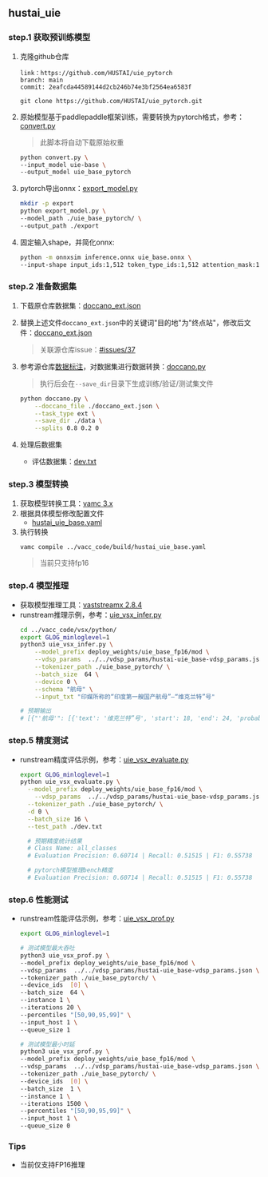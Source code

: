## hustai_uie

### step.1 获取预训练模型

1. 克隆github仓库
    ```
    link：https://github.com/HUSTAI/uie_pytorch
    branch: main
    commit: 2eafcda44589144d2cb246b74e3bf2564ea6583f

    git clone https://github.com/HUSTAI/uie_pytorch.git

    ```

2. 原始模型基于paddlepaddle框架训练，需要转换为pytorch格式，参考：[convert.py](https://github.com/HUSTAI/uie_pytorch/blob/main/convert.py)
    > 此脚本将自动下载原始权重
    ```bash
    python convert.py \
    --input_model uie-base \
    --output_model uie_base_pytorch 
    ```

3. pytorch导出onnx：[export_model.py](https://github.com/HUSTAI/uie_pytorch/blob/main/export_model.py)
    ```bash
    mkdir -p export
    python export_model.py \
    --model_path ./uie_base_pytorch/ \
    --output_path ./export
    ```

4. 固定输入shape，并简化onnx: 
    ```bash
    python -m onnxsim inference.onnx uie_base.onnx \
    --input-shape input_ids:1,512 token_type_ids:1,512 attention_mask:1,512
    ```


### step.2 准备数据集
1. 下载原仓库数据集：[doccano_ext.json](https://bj.bcebos.com/paddlenlp/datasets/uie/doccano_ext.json)
2. 替换上述文件`doccano_ext.json`中的关键词"目的地"为"终点站"，修改后文件：[doccano_ext.json](./doccano_ext.json)
    > 关联源仓库issue：[#issues/37](https://github.com/HUSTAI/uie_pytorch/issues/37)

3. 参考源仓库[数据标注](https://github.com/HUSTAI/uie_pytorch?tab=readme-ov-file#42-数据标注)，对数据集进行数据转换：[doccano.py](https://github.com/HUSTAI/uie_pytorch/blob/main/doccano.py)
    > 执行后会在`--save_dir`目录下生成训练/验证/测试集文件
  
    ```bash
    python doccano.py \
        --doccano_file ./doccano_ext.json \
        --task_type ext \
        --save_dir ./data \
        --splits 0.8 0.2 0
    ```

4. 处理后数据集
    - 评估数据集：[dev.txt](./dev.txt)
  

### step.3 模型转换
1. 获取模型转换工具：[vamc 3.x](../../../../docs/vastai_software.md)
2. 根据具体模型修改配置文件
    - [hustai_uie_base.yaml](../vacc_code/build/hustai_uie_base.yaml)
3. 执行转换
    ```bash
    vamc compile ../vacc_code/build/hustai_uie_base.yaml
    ```
    > 当前只支持fp16

### step.4 模型推理

- 获取模型推理工具：[vaststreamx 2.8.4](../../../../docs/vastai_software.md)
- runstream推理示例，参考：[uie_vsx_infer.py](../vacc_code/vsx/python/uie_vsx_infer.py)
  ```bash
  cd ../vacc_code/vsx/python/
  export GLOG_minloglevel=1
  python3 uie_vsx_infer.py \
      --model_prefix deploy_weights/uie_base_fp16/mod \
      --vdsp_params  ../../vdsp_params/hustai-uie_base-vdsp_params.json \
      --tokenizer_path ./uie_base_pytorch/ \
      --batch_size  64 \
      --device 0 \
      --schema "航母" \
      --input_txt "印媒所称的“印度第一艘国产航母”—“维克兰特”号"
  
  # 预期输出
  # [{"'航母'": [{'text': '维克兰特”号', 'start': 18, 'end': 24, 'probability': np.float16(0.6504)}]}]
  ```


### step.5 精度测试
- runstream精度评估示例，参考：[uie_vsx_evaluate.py](../vacc_code/vsx/python/uie_vsx_evaluate.py)

  ```bash
  export GLOG_minloglevel=1
  python uie_vsx_evaluate.py \
    --model_prefix deploy_weights/uie_base_fp16/mod \
      --vdsp_params  ../../vdsp_params/hustai-uie_base-vdsp_params.json \
    --tokenizer_path ./uie_base_pytorch/ \
    -d 0 \
    --batch_size 16 \
    --test_path ./dev.txt

    # 预期精度统计结果                                                                 
    # Class Name: all_classes
    # Evaluation Precision: 0.60714 | Recall: 0.51515 | F1: 0.55738

    # pytorch模型推理bench精度
    # Evaluation Precision: 0.60714 | Recall: 0.51515 | F1: 0.55738
  ```


### step.6 性能测试
- runstream性能评估示例，参考：[uie_vsx_prof.py](../vacc_code/vsx/python/uie_vsx_prof.py)

  ```bash
  export GLOG_minloglevel=1

  # 测试模型最大吞吐
  python3 uie_vsx_prof.py \
  --model_prefix deploy_weights/uie_base_fp16/mod \
  --vdsp_params  ../../vdsp_params/hustai-uie_base-vdsp_params.json \
  --tokenizer_path ./uie_base_pytorch/ \
  --device_ids  [0] \
  --batch_size  64 \
  --instance 1 \
  --iterations 20 \
  --percentiles "[50,90,95,99]" \
  --input_host 1 \
  --queue_size 1

  # 测试模型最小时延
  python3 uie_vsx_prof.py \
  --model_prefix deploy_weights/uie_base_fp16/mod \
  --vdsp_params  ../../vdsp_params/hustai-uie_base-vdsp_params.json \
  --tokenizer_path ./uie_base_pytorch/ \
  --device_ids  [0] \
  --batch_size  1 \
  --instance 1 \
  --iterations 1500 \
  --percentiles "[50,90,95,99]" \
  --input_host 1 \
  --queue_size 0
  ```



### Tips
- 当前仅支持FP16推理